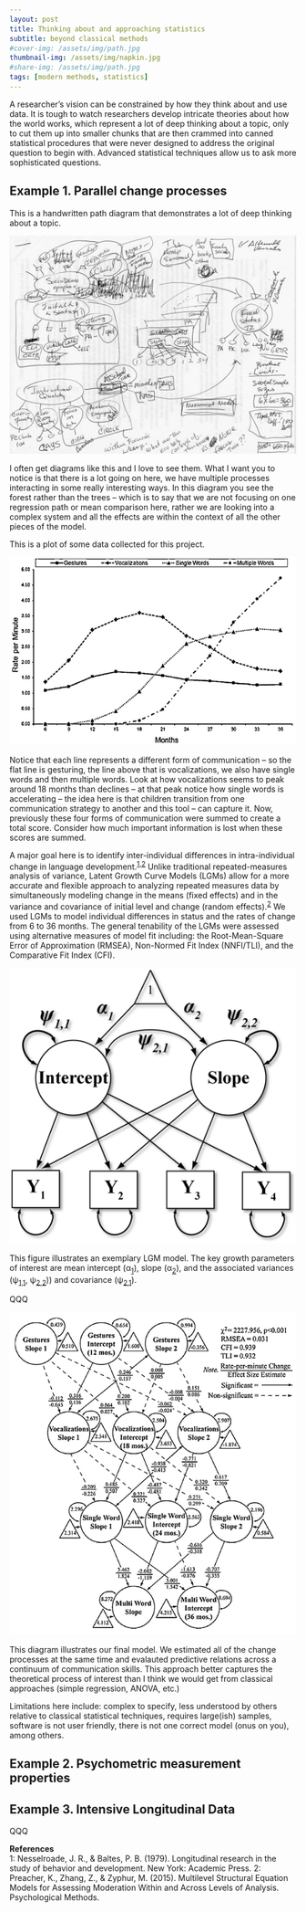 ```yaml
---
layout: post
title: Thinking about and approaching statistics
subtitle: beyond classical methods
#cover-img: /assets/img/path.jpg
thumbnail-img: /assets/img/napkin.jpg
#share-img: /assets/img/path.jpg  
tags: [modern methods, statistics]
---
```


A researcher’s vision can be constrained by how they think about and use data. It is tough to watch researchers develop intricate theories about how the world works, which represent a lot of deep thinking about a topic, only to cut them up into smaller chunks that are then crammed into canned statistical procedures that were never designed to address the original question to begin with. Advanced statistical techniques allow us to ask more sophisticated questions.

## Example 1. Parallel change processes

This is a handwritten path diagram that demonstrates a lot of deep thinking about a topic. 

![napkin](/assets/img/napkin.jpg "A cool napkin diagram")

I often get diagrams like this and I love to see them. What I want you to notice is that there is a lot going on here, we have multiple processes interacting in some really interesting ways. In this diagram you see the forest rather than the trees – which is to say that we are not focusing on one regression path or mean comparison here, rather we are looking into a complex system and all the effects are within the context of all the other pieces of the model. 

This is a plot of some data collected for this project. 

![eciplot](/assets/img/eciplot.png "Greenwood, C. R., Walker, D., Buzhardt, J., Howard, W. J., McCune, L., & Anderson, R. A., (2013). Evidence of a continuum in foundational expressive communication skills. Early Childhood Research Quarterly, 28, 540-554.")

Notice that each line represents a different form of communication – so the flat line is gesturing, the line above that is vocalizations, we also have single words and then multiple words. Look at how vocalizations seems to peak around 18 months than declines – at that peak notice how single words is accelerating – the idea here is that children transition from one communication strategy to another and this tool – can capture it. Now, previously these four forms of communication were summed to create a total score. Consider how much important information is lost when these scores are summed. 

A major goal here is to identify inter-individual differences in intra-individual change in language development.<sup>[1](#nesselroade)</sup><sup>[,]()</sup><sup>[2](#preacher)</sup> Unlike traditional repeated-measures analysis of variance, Latent Growth Curve Models (LGMs) allow for a more accurate and flexible approach to analyzing repeated measures data by simultaneously modeling change in the means (fixed effects) and in the variance and covariance of initial level and change (random effects).<sup>[2](#preacher)</sup> We used LGMs to model individual differences in status and the rates of change from 6 to 36 months. The general tenability of the LGMs were assessed using alternative measures of model fit including: the Root-Mean-Square Error of Approximation (RMSEA), Non-Normed Fit Index (NNFI/TLI), and the Comparative Fit Index (CFI).  

![lgm](/assets/img/lgm.png "exemplary LGM model")

This figure illustrates an exemplary LGM model. The key growth parameters of interest are mean intercept (α<sub>[1]()</sub>), slope (α<sub>[2]()</sub>), and the associated variances (ψ<sub>[1,1]()</sub>, ψ<sub>[2,2]()</sub>)) and covariance (ψ<sub>[2,1]()</sub>).

QQQ

![finallgm](/assets/img/ecimodel.png "final LGM model")

This diagram illustrates our final model. We estimated all of the change processes at the same time and evalauted predictive relations across a continuum of communication skills. This approach better captures the theoretical process of interest than I think we would get from classical approaches (simple regression, ANOVA, etc.) 

Limitations here include: complex to specify, less understood by others relative to classical statistical techniques, requires large(ish) samples, software is not user friendly, there is not one correct model (onus on you), among others. 


## Example 2. Psychometric measurement properties 
## Example 3. Intensive Longitudinal Data
QQQ

**References**  
<a name="nesselroade">1</a>: Nesselroade, J. R., & Baltes, P. B. (1979). Longitudinal research in the study of behavior and development. New York: Academic Press.
<a name="preacher">2</a>: Preacher, K., Zhang, Z., & Zyphur, M. (2015). Multilevel Structural Equation Models for Assessing Moderation Within and Across Levels of Analysis. Psychological Methods.


